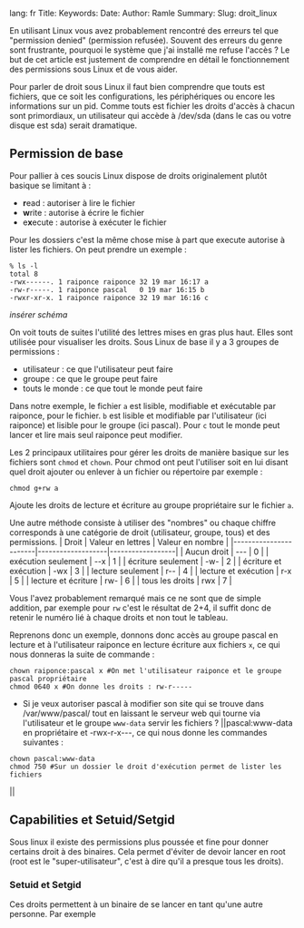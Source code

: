 lang: fr
Title:
Keywords:
Date:
Author: Ramle
Summary:
Slug: droit_linux

En utilisant Linux vous avez probablement rencontré des erreurs tel que "permission denied" (permission refusée). Souvent des erreurs du genre sont frustrante, pourquoi le système que j'ai installé me refuse l'accès ? Le but de cet article est justement de comprendre en détail le fonctionnement des permissions sous Linux et de vous aider.

Pour parler de droit sous Linux il faut bien comprendre que touts est fichiers, que ce soit les configurations, les périphériques ou encore les informations sur un pid. Comme touts est fichier les droits d'accès à chacun sont primordiaux, un utilisateur qui accède à /dev/sda (dans le cas ou votre disque est sda) serait dramatique.

## Permission de base
Pour pallier à ces soucis Linux dispose de droits originalement plutôt basique se limitant à :
- **r**ead : autoriser à lire le fichier
- **w**rite : autorise à écrire le fichier
- e**x**ecute : autorise à exécuter le fichier

Pour les dossiers c'est la même chose mise à part que execute autorise à lister les fichiers.
On peut prendre un exemple :
```
% ls -l
total 8
-rwx------. 1 raiponce raiponce 32 19 mar 16:17 a
-rw-r-----. 1 raiponce pascal   0 19 mar 16:15 b
-rwxr-xr-x. 1 raiponce raiponce 32 19 mar 16:16 c
```
*insérer schéma*

On voit touts de suites l'utilité des lettres mises en gras plus haut. Elles sont utilisée pour visualiser les droits. Sous Linux de base il y a 3 groupes de permissions :
- utilisateur : ce que l'utilisateur peut faire
- groupe : ce que le groupe peut faire
- touts le monde : ce que tout le monde peut faire

Dans notre exemple, le fichier `a` est lisible, modifiable et exécutable par raiponce, pour le fichier. `b` est lisible et modifiable par l'utilisateur (ici raiponce) et lisible pour le groupe (ici pascal). Pour `c` tout le monde peut lancer et lire mais seul raiponce peut modifier.

Les 2 principaux utilitaires pour gérer les droits de manière basique sur les fichiers sont `chmod` et `chown`. Pour chmod ont peut l'utiliser soit en lui disant quel droit ajouter ou enlever à un fichier ou répertoire par exemple :
```
chmod g+rw a
```
Ajoute les droits de lecture et écriture au groupe propriétaire sur le fichier `a`.

Une autre méthode consiste à utiliser des "nombres" ou chaque chiffre corresponds à une catégorie de droit (utilisateur, groupe, tous) et des permissions.
| Droit                 | Valeur en lettres | Valeur en nombre |
|-----------------------|-------------------|------------------|
| Aucun droit           | ---               | 0                |
| exécution seulement   | --x               | 1                |
| écriture seulement    | -w-               | 2                |
| écriture et exécution | -wx               | 3                |
| lecture seulement     | r--               | 4                |
| lecture et exécution  | r-x               | 5                |
| lecture et écriture   | rw-               | 6                |
| tous les droits       | rwx               | 7                |

Vous l'avez probablement remarqué mais ce ne sont que de simple addition, par exemple pour `rw` c'est le résultat de 2+4, il suffit donc de retenir le numéro lié à chaque droits et non tout le tableau.

Reprenons donc un exemple, donnons donc accès au groupe pascal en lecture et à l'utilisateur raiponce en lecture écriture aux fichiers `x`, ce qui nous donneras la suite de commande :
```
chown raiponce:pascal x #On met l'utilisateur raiponce et le groupe pascal propriétaire
chmod 0640 x #On donne les droits : rw-r-----

```

- Si je veux autoriser pascal à modifier son site qui se trouve dans /var/www/pascal/ tout en laissant le serveur web qui tourne via l'utilisateur et le groupe `www-data` servir les fichiers ? ||pascal:www-data en propriétaire et -rwx-r-x---, ce qui nous donne les commandes suivantes :
```
chown pascal:www-data
chmod 750 #Sur un dossier le droit d'exécution permet de lister les fichiers
```
||

## Capabilities et Setuid/Setgid
Sous linux il existe des permissions plus poussée et fine pour donner certains droit à des binaires. Cela permet d'éviter de devoir lancer en root (root est le "super-utilisateur", c'est à dire qu'il a presque tous les droits).
### Setuid et Setgid
Ces droits permettent à un binaire de se lancer en tant qu'une autre personne. Par exemple

